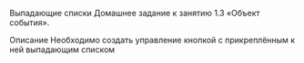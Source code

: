 Выпадающие списки
Домашнее задание к занятию 1.3 «Объект события».

Описание
Необходимо создать управление кнопкой с прикреплённым к ней выпадающим списком